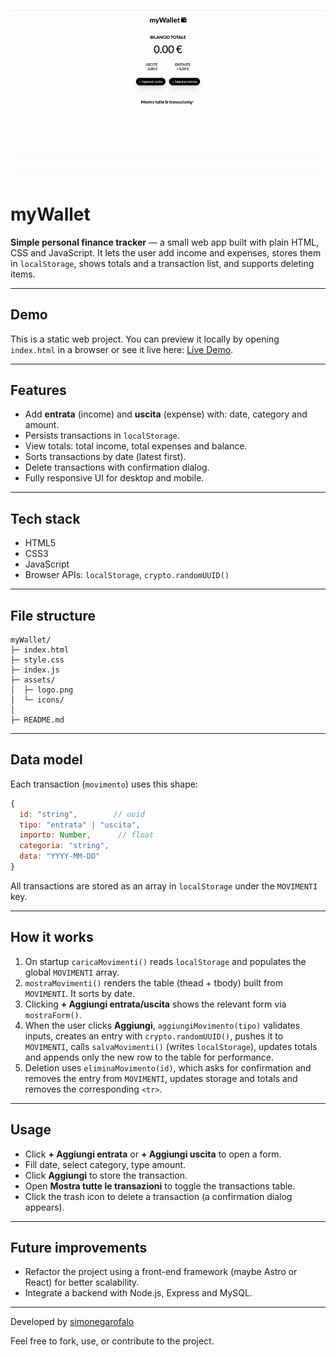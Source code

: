 ![myWallet](./assets/myWallet.gif)

# myWallet

**Simple personal finance tracker** — a small web app built with plain HTML, CSS and JavaScript. It lets the user add income and expenses, stores them in `localStorage`, shows totals and a transaction list, and supports deleting items.

---

## Demo

This is a static web project. You can preview it locally by opening `index.html` in a browser or see it live here: [Live Demo](https://app-mywallet.netlify.app/).

---

## Features

- Add **entrata** (income) and **uscita** (expense) with: date, category and amount.
- Persists transactions in `localStorage`.
- View totals: total income, total expenses and balance.
- Sorts transactions by date (latest first).
- Delete transactions with confirmation dialog.
- Fully responsive UI for desktop and mobile.

---

## Tech stack

- HTML5
- CSS3
- JavaScript
- Browser APIs: `localStorage`, `crypto.randomUUID()`

---

## File structure

```
myWallet/
├─ index.html
├─ style.css
├─ index.js
├─ assets/
│  ├─ logo.png
│  └─ icons/
│
├─ README.md

```

---

## Data model

Each transaction (`movimento`) uses this shape:

```js
{
  id: "string",        // uuid
  tipo: "entrata" | "uscita",
  importo: Number,      // float
  categoria: "string",
  data: "YYYY-MM-DD"
}
```

All transactions are stored as an array in `localStorage` under the `MOVIMENTI` key.

---

## How it works

1. On startup `caricaMovimenti()` reads `localStorage` and populates the global `MOVIMENTI` array.
2. `mostraMovimenti()` renders the table (thead + tbody) built from `MOVIMENTI`. It sorts by date.
3. Clicking **+ Aggiungi entrata/uscita** shows the relevant form via `mostraForm()`.
4. When the user clicks **Aggiungi**, `aggiungiMovimento(tipo)` validates inputs, creates an entry with `crypto.randomUUID()`, pushes it to `MOVIMENTI`, calls `salvaMovimenti()` (writes `localStorage`), updates totals and appends only the new row to the table for performance.
5. Deletion uses `eliminaMovimento(id)`, which asks for confirmation and removes the entry from `MOVIMENTI`, updates storage and totals and removes the corresponding `<tr>`.

---

## Usage

- Click **+ Aggiungi entrata** or **+ Aggiungi uscita** to open a form.
- Fill date, select category, type amount.
- Click **Aggiungi** to store the transaction.
- Open **Mostra tutte le transazioni** to toggle the transactions table.
- Click the trash icon to delete a transaction (a confirmation dialog appears).

---

## Future improvements

- Refactor the project using a front-end framework (maybe Astro or React) for better scalability.
- Integrate a backend with Node.js, Express and MySQL.

---

Developed by <a href="https://github.com/simonegarofalo">simonegarofalo</a>

Feel free to fork, use, or contribute to the project.
